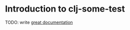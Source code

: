 # Introduction to clj-some-test

TODO: write [great documentation](http://jacobian.org/writing/what-to-write/)
